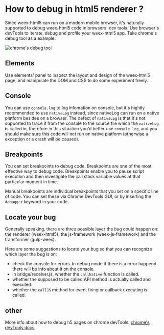 # How to debug in html5 renderer ?

Since weex-html5 can run on a modern mobile browser, it's naturally
supported to debug weex-html5 code in browsers' dev tools. Use browser's
devTools to iterate, debug and profile your weex-html5 app. Take chrome's
debug tool as a example:

![chrome's debug
tool](http://gw.alicdn.com/mt/TB1V1hIMpXXXXaHXVXXXXXXXXXX-983-730.png)

## Elements

Use elements' panel to inspect the layout and design of the weex-html5 page,
and manipulate the DOM and CSS to do some experiment freely.

## Console

You can use `console.log` to log infomation on console, but it's hightly
recommended to use `nativeLog` instead, since nativeLog can run on a native
platform besides on a browser. The defect of `nativeLog` is that it's not
supported to trace it from the console to the source file which the
`nativeLog` is called in, therefore in this situation you'd better use
`console.log`, and you should make sure this code will not run on native
platform (otherwise a exception or a crash will be caused).

## Breakpoints

You can set breakpoints to debug code. Breakpoints are one of the most
effective way to debug code. Breakpoints enable you to pause script
execution and then investigate the call stack variable values at that
particular moment in time.

Manual breakpoints are individual breakpoints that you set on a specific
line of code. You can set these via Chrome DevTools GUI, or by inserting the
`debugger` keyword in your code.

## Locate your bug

Generally speaking, there are three possible layer the bug could happen on:
the renderer (weex-html5), the js-framework (weex-js-framework) and the
transformer (gulp-weex).

Here are some suggestions to locate your bug so that you can recognize which
layer the bug is on:

* check the console for errors. In debug mode if there is a error happend
  there will be info about it on the console.
* in bridge/receiver.js, whether the `callNative` function is called.
* whether the supposed to be called API method is actually called and
  executed.
* whether the `callJS` method for event firing or callback executing is
  called.

## other

More info about how to debug h5 pages on chrome devTools: [chrome's devTools
docs](https://developers.google.com/web/tools/chrome-devtools/?hl=en)






